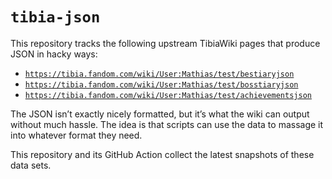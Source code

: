 # `tibia-json`

This repository tracks the following upstream TibiaWiki pages that produce JSON in hacky ways:

- [`https://tibia.fandom.com/wiki/User:Mathias/test/bestiaryjson`](https://tibia.fandom.com/wiki/User:Mathias/test/bestiaryjson)
- [`https://tibia.fandom.com/wiki/User:Mathias/test/bosstiaryjson`](https://tibia.fandom.com/wiki/User:Mathias/test/bosstiaryjson)
- [`https://tibia.fandom.com/wiki/User:Mathias/test/achievementsjson`](https://tibia.fandom.com/wiki/User:Mathias/test/achievementsjson)

The JSON isn’t exactly nicely formatted, but it’s what the wiki can output without much hassle. The idea is that scripts can use the data to massage it into whatever format they need.

This repository and its GitHub Action collect the latest snapshots of these data sets.
